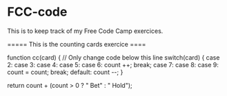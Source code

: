 # FCC-code
This is to keep track of my Free Code Camp exercices.


===== This is the counting cards exercice ==== 

function cc(card) {
  // Only change code below this line
  switch(card) {
    case 2:
    case 3:
    case 4:
    case 5:
    case 6:
     count ++;
      break;
    case 7:
    case 8:
    case 9:
      count = count;
      break;
    default:
      count --;
  }
  
  return count + (count > 0 ? " Bet" : " Hold");
